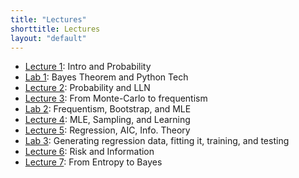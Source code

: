```yaml
---
title: "Lectures"
shorttitle: Lectures
layout: "default"
---
```


- [Lecture 1](lecture1.html): Intro and Probability
- [Lab 1](lab1.html): Bayes Theorem and Python Tech
- [Lecture 2](lecture2.html): Probability and LLN
- [Lecture 3](lecture3.html): From Monte-Carlo to frequentism
- [Lab 2](lab2.html): Frequentism, Bootstrap, and MLE
- [Lecture 4](lecture4.html): MLE, Sampling, and Learning
- [Lecture 5](lecture5.html): Regression, AIC, Info. Theory
- [Lab 3](lab3.html): Generating regression data, fitting it, training, and testing
- [Lecture 6](lecture6.html): Risk and Information
- [Lecture 7](lecture7.html): From Entropy to Bayes
